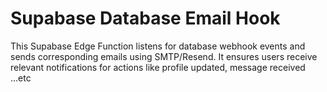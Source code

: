 # Supabase Database Email Hook

This Supabase Edge Function listens for database webhook events and sends corresponding emails using SMTP/Resend. It ensures users receive relevant notifications for actions like profile updated, message received ...etc
